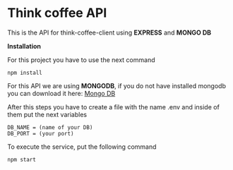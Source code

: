 # Think coffee API
This is the API for think-coffee-client using **EXPRESS** and **MONGO DB**

**Installation**

For this project you have to use the next command

```
npm install 
```

For this API we are using **MONGODB**, if you do not have installed mongodb you can download it here: [Mongo DB](https://www.mongodb.com/download-center?jmp=nav#community)

After this steps you have to create a file with the name .env and inside of them put the next variables

```
DB_NAME = (name of your DB)
DB_PORT = (your port)
```

To execute the service, put the following command

```
npm start
```
